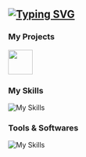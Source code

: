 [![Typing SVG](https://readme-typing-svg.herokuapp.com?color=F7F7F7&center=false&lines=Hi+%F0%9F%91%8B+I'm+AlexisTm+/+Zzerium+%F0%9F%91%80)](https://git.io/typing-svg)
--

### My Projects

[<img src="https://cdn.johnbot.app/img/johnbot.png" width="50"/>](https://github.com/JohnBotApp) 

### My Skills

![My Skills](https://skillicons.dev/icons?i=js,java,html,css)

### Tools & Softwares

![My Skills](https://skillicons.dev/icons?i=figma,vscode,mongodb,ai,github,discord,nodejs,linux)
